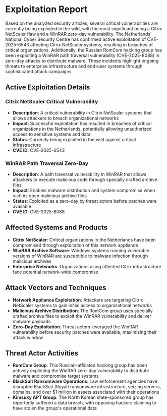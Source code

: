 # Exploitation Report

Based on the analyzed security articles, several critical vulnerabilities are currently being exploited in the wild, with the most significant being a Citrix NetScaler flaw and a WinRAR zero-day vulnerability. The Netherlands' National Cyber Security Centre has confirmed active exploitation of CVE-2025-6543 affecting Citrix NetScaler systems, resulting in breaches of critical organizations. Additionally, the Russian RomCom hacking group has been exploiting a WinRAR path traversal vulnerability (CVE-2025-8088) in zero-day attacks to distribute malware. These incidents highlight ongoing threats to enterprise infrastructure and end-user systems through sophisticated attack campaigns.

## Active Exploitation Details

### Citrix NetScaler Critical Vulnerability
- **Description**: A critical vulnerability in Citrix NetScaler systems that allows attackers to breach organizational networks
- **Impact**: Successful exploitation has resulted in breaches of critical organizations in the Netherlands, potentially allowing unauthorized access to sensitive systems and data
- **Status**: Currently being exploited in the wild against critical infrastructure
- **CVE ID**: CVE-2025-6543

### WinRAR Path Traversal Zero-Day
- **Description**: A path traversal vulnerability in WinRAR that allows attackers to execute malicious code through specially crafted archive files
- **Impact**: Enables malware distribution and system compromise when victims open malicious archive files
- **Status**: Exploited as a zero-day by threat actors before patches were available
- **CVE ID**: CVE-2025-8088

## Affected Systems and Products

- **Citrix NetScaler**: Critical organizations in the Netherlands have been compromised through exploitation of this network appliance
- **WinRAR Archive Software**: Windows systems running vulnerable versions of WinRAR are susceptible to malware infection through malicious archives
- **Enterprise Networks**: Organizations using affected Citrix infrastructure face potential network-wide compromise

## Attack Vectors and Techniques

- **Network Appliance Exploitation**: Attackers are targeting Citrix NetScaler systems to gain initial access to organizational networks
- **Malicious Archive Distribution**: The RomCom group uses specially crafted archive files to exploit the WinRAR vulnerability and deliver malware payloads
- **Zero-Day Exploitation**: Threat actors leveraged the WinRAR vulnerability before security patches were available, maximizing their attack window

## Threat Actor Activities

- **RomCom Group**: This Russian-affiliated hacking group has been actively exploiting the WinRAR zero-day vulnerability to distribute malware and compromise target systems
- **BlackSuit Ransomware Operations**: Law enforcement agencies have disrupted BlackSuit (Royal) ransomware infrastructure, seizing servers, domains, and over $1 million in assets associated with their operations
- **Kimsuky APT Group**: The North Korean state-sponsored group has reportedly suffered a data breach, with opposing hackers claiming to have stolen the group's operational data